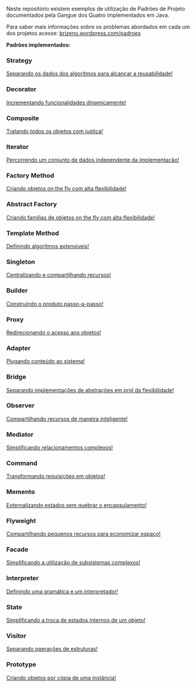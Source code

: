 Neste repositório existem exemplos de utilização de Padrões de Projeto documentados pela Gangue dos Quatro implementados em Java.

Para saber mais informações sobre os problemas abordados em cada um dos projetos acesse: [brizeno.wordpress.com/padroes](https://brizeno.wordpress.com/padroes/)

__Padrões implementados:__

### Strategy
[Separando os dados dos algoritmos para alcançar a reusabilidade!](http://wp.me/s1Mek8-strategy)

### Decorator
[Incrementando funcionalidades dinamicamente!](http://wp.me/p1Mek8-h)

### Composite
[Tratando todos os objetos com justiça!](http://wp.me/p1Mek8-M)

### Iterator
[Percorrendo um conjunto de dados independente da implementação!](http://wp.me/p1Mek8-15)

### Factory Method
[Criando objetos on the fly com alta flexibilidade!](http://wp.me/p1Mek8-1c)

### Abstract Factory
[Criando famílias de objetos on the fly com alta flexibilidade!](http://wp.me/p1Mek8-1h)

### Template Method
[Definindo algoritmos extensíveis!](http://wp.me/p1Mek8-1C)

### Singleton
[Centralizando e compartilhando recursos!](http://wp.me/p1Mek8-1Z)

### Builder
[Construindo o produto passo-a-passo!](http://wp.me/p1Mek8-2a)

### Proxy
[Redirecionando o acesso aos objetos!](http://wp.me/p1Mek8-2o)

### Adapter
[Plugando conteúdo ao sistema!](http://wp.me/p1Mek8-2z)

### Bridge
[Separando implementações de abstrações em prol da flexibilidade!](http://wp.me/p1Mek8-2K)

### Observer
[Compartilhando recursos de maneira inteligente!](http://wp.me/p1Mek8-2T)

### Mediator
[Simplificando relacionamentos complexos!](http://wp.me/p1Mek8-3l)

### Command
[Transformando requisições em objetos!](http://wp.me/p1Mek8-3y)

### Memento
[Externalizando estados sem quebrar o encapsulamento!](http://wp.me/p1Mek8-3I)

### Flyweight
[Compartilhando pequenos recursos para economizar espaço!](http://wp.me/p1Mek8-45)

### Facade
[Simplificando a utilização de subsistemas complexos!](http://wp.me/p1Mek8-4c)

### Interpreter
[Definindo uma gramática e um interpretador!](http://wp.me/p1Mek8-4o)

### State
[Simplificando a troca de estados internos de um objeto!](http://wp.me/p1Mek8-4y)

### Visitor
[Separando operações de estruturas!](http://wp.me/p1Mek8-4K)

### Prototype
[Criando objetos por cópia de uma instância!](http://wp.me/p1Mek8-51)
